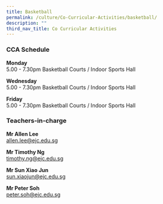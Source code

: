 ```yaml
---
title: Basketball
permalink: /culture/Co-Curricular-Activities/basketball/
description: ""
third_nav_title: Co Curricular Activities
---
```

### CCA Schedule

**Monday**  
5.00 - 7.30pm
Basketball Courts / Indoor Sports Hall

**Wednesday**  
5.00 - 7.30pm
Basketball Courts / Indoor Sports Hall

**Friday**  
5.00 - 7.30pm
Basketball Courts / Indoor Sports Hall


### Teachers-in-charge

**Mr Allen Lee**  
[allen.lee@ejc.edu.sg](mailto:allen.lee@ejc.edu.sg)

**Mr Timothy Ng**  
[timothy.ng@ejc.edu.sg](mailto:timothy.ng@ejc.edu.sg)

**Mr Sun Xiao Jun**  
[sun.xiaojun@ejc.edu.sg](mailto:sun.xiaojun@ejc.edu.sg)

**Mr Peter Soh**  
[peter.soh@ejc.edu.sg](mailto:peter.soh@ejc.edu.sg)